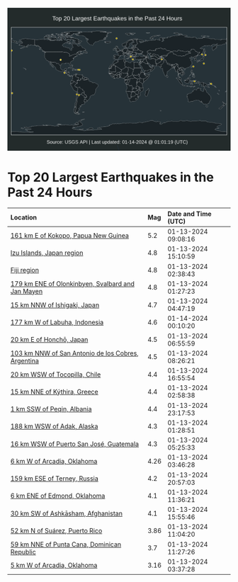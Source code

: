 ![Map](./map.png)

# Top 20 Largest Earthquakes in the Past 24 Hours

| Location | Mag | Date and Time (UTC) |
|:---|:---|:---|
| [161 km E of Kokopo, Papua New Guinea](https://earthquake.usgs.gov/earthquakes/eventpage/us6000m3hb) | 5.2 | 01-13-2024 09:08:16 |
| [Izu Islands, Japan region](https://earthquake.usgs.gov/earthquakes/eventpage/us6000m3in) | 4.8 | 01-13-2024 15:10:59 |
| [Fiji region](https://earthquake.usgs.gov/earthquakes/eventpage/us6000m3fa) | 4.8 | 01-13-2024 02:38:43 |
| [179 km ENE of Olonkinbyen, Svalbard and Jan Mayen](https://earthquake.usgs.gov/earthquakes/eventpage/us6000m3f2) | 4.8 | 01-13-2024 01:27:23 |
| [15 km NNW of Ishigaki, Japan](https://earthquake.usgs.gov/earthquakes/eventpage/us6000m3fz) | 4.7 | 01-13-2024 04:47:19 |
| [177 km W of Labuha, Indonesia](https://earthquake.usgs.gov/earthquakes/eventpage/us6000m3k7) | 4.6 | 01-14-2024 00:10:20 |
| [20 km E of Honchō, Japan](https://earthquake.usgs.gov/earthquakes/eventpage/us6000m3gz) | 4.5 | 01-13-2024 06:55:59 |
| [103 km NNW of San Antonio de los Cobres, Argentina](https://earthquake.usgs.gov/earthquakes/eventpage/us6000m3h4) | 4.5 | 01-13-2024 08:26:21 |
| [20 km WSW of Tocopilla, Chile](https://earthquake.usgs.gov/earthquakes/eventpage/us6000m3iy) | 4.4 | 01-13-2024 16:55:54 |
| [15 km NNE of Kýthira, Greece](https://earthquake.usgs.gov/earthquakes/eventpage/us6000m3fc) | 4.4 | 01-13-2024 02:58:38 |
| [1 km SSW of Peqin, Albania](https://earthquake.usgs.gov/earthquakes/eventpage/us6000m3k3) | 4.4 | 01-13-2024 23:17:53 |
| [188 km WSW of Adak, Alaska](https://earthquake.usgs.gov/earthquakes/eventpage/us6000m3f3) | 4.3 | 01-13-2024 01:28:51 |
| [16 km WSW of Puerto San José, Guatemala](https://earthquake.usgs.gov/earthquakes/eventpage/us6000m3g6) | 4.3 | 01-13-2024 05:25:33 |
| [6 km W of Arcadia, Oklahoma](https://earthquake.usgs.gov/earthquakes/eventpage/ok2024awfn) | 4.26 | 01-13-2024 03:46:28 |
| [159 km ESE of Terney, Russia](https://earthquake.usgs.gov/earthquakes/eventpage/us6000m3jp) | 4.2 | 01-13-2024 20:57:03 |
| [6 km ENE of Edmond, Oklahoma](https://earthquake.usgs.gov/earthquakes/eventpage/ok2024awva) | 4.1 | 01-13-2024 11:36:21 |
| [30 km SW of Ashkāsham, Afghanistan](https://earthquake.usgs.gov/earthquakes/eventpage/us6000m3ir) | 4.1 | 01-13-2024 15:55:46 |
| [52 km N of Suárez, Puerto Rico](https://earthquake.usgs.gov/earthquakes/eventpage/pr2024013000) | 3.86 | 01-13-2024 11:04:20 |
| [59 km NNE of Punta Cana, Dominican Republic](https://earthquake.usgs.gov/earthquakes/eventpage/pr2024013001) | 3.7 | 01-13-2024 11:27:26 |
| [5 km W of Arcadia, Oklahoma](https://earthquake.usgs.gov/earthquakes/eventpage/ok2024awff) | 3.16 | 01-13-2024 03:37:28 |
